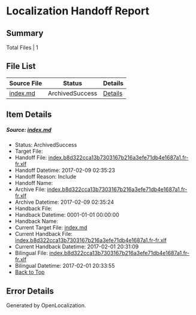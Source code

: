 # <a name='report-top'></a> Localization Handoff Report

## Summary
 Total Files | 1

## File List
 Source File | Status | Details 
 ----------- | ------ | ------- 
 [index.md](https://github.com/dotnet/docs/blob/42beeff11ef03d36f4d61613c6adb4e9ea1c1244/index.md) | ArchivedSuccess | [Details](#d014d02fedfa9226869df6e2279b9752633ea5a57449)

## Item Details
##### <a name='d014d02fedfa9226869df6e2279b9752633ea5a57449'></a> Source: [index.md](https://github.com/dotnet/docs/blob/42beeff11ef03d36f4d61613c6adb4e9ea1c1244/index.md)
* Status: ArchivedSuccess
* Target File: 
* Handoff File: [index.b8d322cca13b7303167b216a3efe71db4e1687a1.fr-fr.xlf](https://github.com/dotnet/docs.handoff/blob/25d4cdc8c3bf01a6fad34844fb836c72537f7fee/ol-handoff/dotnet/docs.fr-fr/master/dotnet-core/index.b8d322cca13b7303167b216a3efe71db4e1687a1.fr-fr.xlf)
* Handoff Datetime: 2017-02-09 02:35:23
* Handoff Reason: Include
* Handoff Name: 
* Archive File: [index.b8d322cca13b7303167b216a3efe71db4e1687a1.fr-fr.xlf](https://github.com/dotnet/docs.handoff/blob/5b498cd0926cea17f378222aca5cf426722774de/ol-archive/dotnet/docs.fr-fr/master/dotnet-core/index.b8d322cca13b7303167b216a3efe71db4e1687a1.fr-fr.xlf)
* Archive Datetime: 2017-02-09 02:35:24
* Handback File: 
* Handback Datetime: 0001-01-01 00:00:00
* Handback Name: 
* Current Target File: [index.md](https://github.com/dotnet/docs.fr-fr/blob/6c232ce87486a70179e4f39d180c3ba4c2e99916/index.md)
* Current Handback File: [index.b8d322cca13b7303167b216a3efe71db4e1687a1.fr-fr.xlf](https://github.com/dotnet/docs.handback/blob/2ee7dc91ecb4123155a29c249686330a175ae463/ol-handback/dotnet/docs.fr-fr/master/dotnet-core/index.b8d322cca13b7303167b216a3efe71db4e1687a1.fr-fr.xlf)
* Current Handback Datetime: 2017-02-01 20:31:09
* Bilingual File: [index.b8d322cca13b7303167b216a3efe71db4e1687a1.fr-fr.xlf](https://github.com/dotnet/docs.handback/blob/2ee7dc91ecb4123155a29c249686330a175ae463/ol-handback/dotnet/docs.fr-fr/master/dotnet-core/index.b8d322cca13b7303167b216a3efe71db4e1687a1.fr-fr.xlf)
* Bilingual Datetime: 2017-02-01 20:33:55
* [Back to Top](#report-top)


## Error Details

Generated by OpenLocalization.
